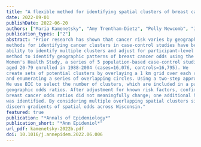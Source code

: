```yaml
---
title: "A flexible method for identifying spatial clusters of breast cancer using individual-level data"
date: 2022-09-01
publishDate: 2022-06-20
authors: ["Maria Kamenetsky", "Amy Trentham-Dietz", "Polly Newcomb", "Jun Zhu", "Ronald Gangnon"]
publication_types: ["2"]
abstract: "Prior research has shown that cancer risk varies by geography, but scan statistic
methods for identifying cancer clusters in case-control studies have been limited in their
ability to identify multiple clusters and adjust for participant-level risk factors. We develop a 
method to identify geographic patterns of breast cancer odds using the Wisconsin
Women's Health Study, a series of 5 population-based case-control studies of female Wisconsin residents 
aged 20-79 enrolled in 1988-2004 (cases=16,076, controls=16,795). We
create sets of potential clusters by overlaying a 1 km grid over each county-neighborhood
and enumerating a series of overlapping circles. Using a two-step approach, we fi=t a penalized binomial regression model to the number of cases and trials in each grid cell, penalizing all potential clusters by the least absolute shrinkage and selection operator (Lasso).
We use BIC to select the number of clusters, which are included in a participant-level logistic regression model. We identify 15 geographic clusters, resulting in 23 areas of unique
geographic odds ratios. After adjustment for known risk factors, confidence intervals narrowed but 
breast cancer odds ratios did not meaningfully change; one additional hotspot
was identified. By considering multiple overlapping spatial clusters simultaneously, we
discern gradients of spatial odds across Wisconsin."
featured: true
publication: "*Annals of Epidemiology*"
publication_short: "*Ann Epidemiol*"
url_pdf: kamenetsky-2022b.pdf
doi: 10.1016/j.annepidem.2022.06.006
---
```


